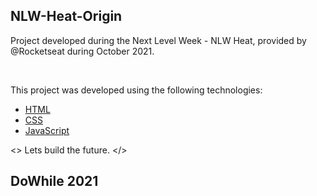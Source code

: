 ## NLW-Heat-Origin
Project developed during the Next Level Week - NLW Heat, provided by @Rocketseat during October 2021.

<br>

This project was developed using the following technologies:

- [HTML](https://www.w3schools.com/html/default.asp)
- [CSS](https://www.w3schools.com/css/default.asp)
- [JavaScript](https://www.w3schools.com/js/default.asp)

<> Lets build the future. </>

## DoWhile 2021